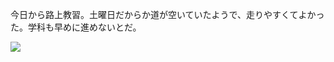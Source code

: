 今日から路上教習。土曜日だからか道が空いていたようで、走りやすくてよかった。学科も早めに進めないとだ。

![](https://photos.old.apkas.net/medium/202506/20250628-G3000476.webp)
